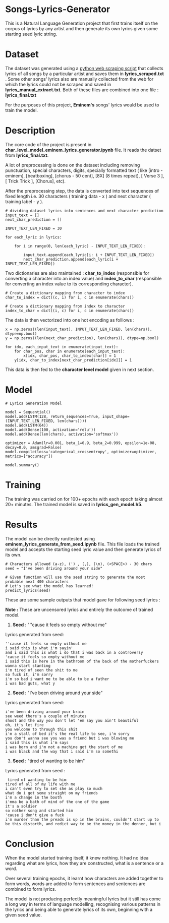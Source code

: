 # Songs-Lyrics-Generator
This is a Natural Language Generation project that first trains itself on the corpus of lyrics by any artist and then generate its own lyrics given some starting seed lyric string.

# Dataset
The dataset was generated using a [python web scraping script](https://github.com/aakashbansal/Songs-Lyrics-Web-Scraper) that collects lyrics of all songs by a particular artist and saves them in **lyrics_scraped.txt** . Some other songs' lyrics also are manually collected from the web for which the lyrics could not be scraped and saved in **lyrics_manual_extract.txt**. Both of these files are combined into one file : **lyrics_final.txt**

For the purposes of this project, **Eminem's** songs' lyrics would be used to train the model.

# Description
The core code of the project is present in **char_level_model_eminem_lyrics_generator.ipynb** file. It reads the datset from **lyrics_final.txt**.

A lot of preprocessing is done on the dataset including removing punctuation, special characters, digits, specially formatted text ( like [intro - eminem], [beatboxing], [chorus - 50 cent], [8X] (8 times repeat), [ Verse 3 ], [ Trick Trick ], [Chorus], etc).

After the preprocessing step, the data is converted into text sequences of fixed length i.e. 30 characters ( training data - x ) and next character ( training label - y ).

```
# dividing dataset lyrics into sentences and next character prediction
input_text = []
next_char_prediction = []

INPUT_TEXT_LEN_FIXED = 30

for each_lyric in lyrics:
    
    for i in range(0, len(each_lyric) - INPUT_TEXT_LEN_FIXED):
        
        input_text.append(each_lyric[i: i + INPUT_TEXT_LEN_FIXED])
        next_char_prediction.append(each_lyric[i + INPUT_TEXT_LEN_FIXED])
```


Two dictionaries are also maintained : **char_to_index** (responsible for converting a character into an index value) and **index_to_char** (responsible for converting an index value to its corresponding character).


```
# Create a dictionary mapping from character to index 
char_to_index = dict((c, i) for i, c in enumerate(chars))

# Create a dictionary mapping from index to character 
index_to_char = dict((i, c) for i, c in enumerate(chars))
```

The data is then vectorized into one hot encoding as folllows :


```
x = np.zeros((len(input_text), INPUT_TEXT_LEN_FIXED, len(chars)), dtype=np.bool)
y = np.zeros((len(next_char_prediction), len(chars)), dtype=np.bool)

for idx, each_input_text in enumerate(input_text):
    for char_pos, char in enumerate(each_input_text):
        x[idx, char_pos, char_to_index[char]] = 1
    y[idx, char_to_index[next_char_prediction[idx]]] = 1
```

This data is then fed to the **character level model** given in next section.

# Model
```
# Lyrics Generation Model

model = Sequential()
model.add(LSTM(128, return_sequences=True, input_shape=(INPUT_TEXT_LEN_FIXED, len(chars))))
model.add(LSTM(64))
model.add(Dense(100, activation='relu'))
model.add(Dense(len(chars), activation='softmax'))

optimizer = Adam(lr=0.001, beta_1=0.9, beta_2=0.999, epsilon=1e-08, decay=0.0, amsgrad=False)
model.compile(loss='categorical_crossentropy', optimizer=optimizer, metrics=["accuracy"])

model.summary()
```

# Training

The training was carried on for 100+ epochs with each epoch taking almost 20+ minutes.
The trained model is saved in **lyrics_gen_model.h5**.

# Results

The model can be directly run/tested using **eminem_lyrics_generate_from_seed.ipynb** file. This file loads the trained model and accepts the starting seed lyric value and then generate lyrics of its own.
```
# Characters allowed (a-z), (') , (,), (\n), (<SPACE>) - 30 chars
seed = "I've been driving around your side"

# Given function will use the seed string to generate the most probable next 400 characters
# Let's see what the model has learned!
predict_lyrics(seed)
```

These are some sample outputs that model gave for following seed lyrics :

**Note :** These are uncensored lyrics and entirely the outcome of trained model.

1. **Seed** :  "''cause it feels so empty without me"

Lyrics generated from seed:
```
''cause it feels so empty without me
i said this is what i'm sayin'
and i said this is what i do that i was back in a controversy
'cause it feels so empty without me
i said this is here in the bathroom of the back of the motherfuckers wanna start stanting
i'm tired of seen the shit to me
so fuck it, i'm sorry
i'm so bad i want me to be able to be a father
i was bad guts, what y
```

2. **Seed** : "I've been driving around your side"

Lyrics generated from seed:
```
i've been driving around your brain
see weed there's a couple of minutes
shoot and the way you don't let 'em say you ain't beautiful
oh, it's let fire
you welcome to through this shit
i'm a stall of bed it's the real life to see, i'm sorry
you don't wanna see you was a friend but i was blowing me
i said this is what i'm says
i was born and i'm not a machine got the start of me
i was black and the way that i said i'm so somethi
```

3. **Seed** :  "tired of wanting to be him"

Lyrics generated from seed :
```
 tired of wanting to be him
tired of all of my life with me
i can't even try to set she as play so much
what do i got some straight on my friends
i'm a change in the booth
i'mma be a bath of mind of the one of the game
it's a soldier
so nother song and started him
'cause i don't give a fuck
i'm murder than the preads is up in the brains, couldn't start up to be this distorth, and redict way to be the money in the denner, but i
```

# Conclusion

When the model started training itself, it knew nothing. It had no idea regarding what are lyrics, how they are constructed, what is a sentence or a word.

Over several training epochs, it learnt how characters are added together to form words, words are added to form sentences and sentences are combined to form lyrics.

The model is not producing perfectly meaningful lyrics but it still has come a long way in terms of language modelling, recognising various patterns in the lyrics and being able to generate lyrics of its own, beginning with a given seed value.


